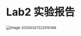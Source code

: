 # Lab2 实验报告

<img src="C:\Users\勇者无惧\AppData\Roaming\Typora\typora-user-images\image-20250327222510168.png" alt="image-20250327222510168" style="zoom:67%;" />